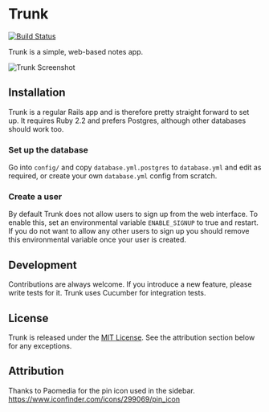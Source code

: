 # Trunk

[![Build Status](https://travis-ci.org/timdavies/trunk.svg?branch=master)](https://travis-ci.org/timdavies/trunk)

Trunk is a simple, web-based notes app.

![Trunk Screenshot](http://i.imgur.com/4GCQ1pr.png)

## Installation

Trunk is a regular Rails app and is therefore pretty straight forward to set up.
It requires Ruby 2.2 and prefers Postgres, although other databases should
work too.

### Set up the database

Go into `config/` and copy `database.yml.postgres` to `database.yml` and edit
as required, or create your own `database.yml` config from scratch.

### Create a user

By default Trunk does not allow users to sign up from the web interface. To
enable this, set an environmental variable `ENABLE_SIGNUP` to true and restart.
If you do not want to allow any other users to sign up you should remove this
environmental variable once your user is created.

## Development

Contributions are always welcome. If you introduce a new feature, please write
tests for it. Trunk uses Cucumber for integration tests.

## License

Trunk is released under the [MIT License](http://www.opensource.org/licenses/MIT).
See the attribution section below for any exceptions.

## Attribution

Thanks to Paomedia for the pin icon used in the sidebar.
https://www.iconfinder.com/icons/299069/pin_icon
